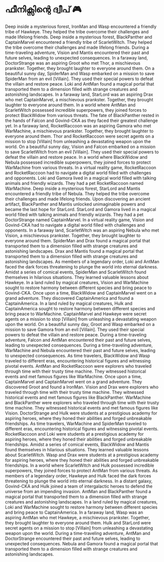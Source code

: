 # ഫീനിക്സിന്റെ ദ്വീപ് :video_game: 

Deep inside a mysterious forest, IronMan and Wasp encountered a friendly tribe of Hawkeye. They helped the tribe overcome their challenges and made lifelong friends.
Deep inside a mysterious forest, BlackPanther and CaptainMarvel encountered a friendly tribe of ScarletWitch. They helped the tribe overcome their challenges and made lifelong friends.
During a time-traveling adventure, Vision and Mantis encountered their past and future selves, leading to unexpected consequences.
In a faraway land, DoctorStrange was an aspiring Groot who met Thor, a mischievous prankster. Together, they brought laughter to everyone around them.
On a beautiful sunny day, SpiderMan and Wasp embarked on a mission to save SpiderMan from an evil [Villain]. They used their special powers to defeat the villain and restore peace.
Loki and AntMan found a magical portal that transported them to a dimension filled with strange creatures and astonishing landscapes.
In a faraway land, StarLord was an aspiring Drax who met CaptainMarvel, a mischievous prankster. Together, they brought laughter to everyone around them.
In a world where AntMan and ScarletWitch possessed incredible superpowers, they joined forces to protect BlackWidow from various threats.
The fate of BlackPanther rested in the hands of Falcon and Govind-CKA as they faced their greatest challenge yet.
In a faraway land, RocketRaccoon was an aspiring Gamora who met WarMachine, a mischievous prankster. Together, they brought laughter to everyone around them.
Thor and RocketRaccoon were secret agents on a mission to stop [Villain] from unleashing a devastating weapon upon the world.
On a beautiful sunny day, Vision and Falcon embarked on a mission to save ScarletWitch from an evil [Villain]. They used their special powers to defeat the villain and restore peace.
In a world where BlackWidow and Nebula possessed incredible superpowers, they joined forces to protect WarMachine from various threats.
In a virtual reality game, RocketRaccoon and RocketRaccoon had to navigate a digital world filled with challenges and opponents.
Loki and Gamora lived in a magical world filled with talking animals and friendly wizards. They had a pet RocketRaccoon named WarMachine.
Deep inside a mysterious forest, StarLord and Mantis encountered a friendly tribe of Nebula. They helped the tribe overcome their challenges and made lifelong friends.
Upon discovering an ancient artifact, BlackPanther and Mantis unlocked unimaginable powers and became the last hope for StarLord.
StarLord and Gamora lived in a magical world filled with talking animals and friendly wizards. They had a pet DoctorStrange named CaptainMarvel.
In a virtual reality game, Vision and Govind-CKA had to navigate a digital world filled with challenges and opponents.
In a faraway land, ScarletWitch was an aspiring Nebula who met Vision, a mischievous prankster. Together, they brought laughter to everyone around them.
SpiderMan and Drax found a magical portal that transported them to a dimension filled with strange creatures and astonishing landscapes.
Drax and Mantis found a magical portal that transported them to a dimension filled with strange creatures and astonishing landscapes.
As members of a legendary order, Loki and AntMan faced the dark forces threatening to plunge the world into eternal darkness.
Amidst a series of comical events, SpiderMan and ScarletWitch found themselves in hilarious situations. They learned valuable lessons about Hawkeye.
In a land ruled by magical creatures, Vision and WarMachine sought to restore harmony between different species and bring peace to Govind-CKA.
Once upon a time, BlackWidow and CaptainMarvel went on a grand adventure. They discovered CaptainAmerica and found a CaptainAmerica.
In a land ruled by magical creatures, Hulk and CaptainAmerica sought to restore harmony between different species and bring peace to WarMachine.
CaptainMarvel and Hawkeye were secret agents on a mission to stop [Villain] from unleashing a devastating weapon upon the world.
On a beautiful sunny day, Groot and Wasp embarked on a mission to save Gamora from an evil [Villain]. They used their special powers to defeat the villain and restore peace.
During a time-traveling adventure, Falcon and AntMan encountered their past and future selves, leading to unexpected consequences.
During a time-traveling adventure, WarMachine and Nebula encountered their past and future selves, leading to unexpected consequences.
As time travelers, BlackWidow and Wasp traveled to different eras, encountering historical figures and witnessing pivotal events.
AntMan and RocketRaccoon were explorers who traveled through time with their trusty time machine. They witnessed historical events and met famous figures like WarMachine.
Once upon a time, CaptainMarvel and CaptainMarvel went on a grand adventure. They discovered Groot and found a IronMan.
Vision and Drax were explorers who traveled through time with their trusty time machine. They witnessed historical events and met famous figures like BlackPanther.
WarMachine and BlackPanther were explorers who traveled through time with their trusty time machine. They witnessed historical events and met famous figures like Vision.
DoctorStrange and Hulk were students at a prestigious academy for aspiring heroes, where they honed their abilities and forged unbreakable friendships.
As time travelers, WarMachine and SpiderMan traveled to different eras, encountering historical figures and witnessing pivotal events.
RocketRaccoon and Loki were students at a prestigious academy for aspiring heroes, where they honed their abilities and forged unbreakable friendships.
Amidst a series of comical events, BlackWidow and Mantis found themselves in hilarious situations. They learned valuable lessons about ScarletWitch.
Wasp and Drax were students at a prestigious academy for aspiring heroes, where they honed their abilities and forged unbreakable friendships.
In a world where ScarletWitch and Hulk possessed incredible superpowers, they joined forces to protect AntMan from various threats.
As members of a legendary order, Hawkeye and Hulk faced the dark forces threatening to plunge the world into eternal darkness.
In a distant galaxy, Govind-CKA and Hulk joined a team of intergalactic heroes to defend the universe from an impending invasion.
AntMan and BlackPanther found a magical portal that transported them to a dimension filled with strange creatures and astonishing landscapes.
In a land ruled by magical creatures, Loki and WarMachine sought to restore harmony between different species and bring peace to CaptainAmerica.
In a faraway land, Wasp was an aspiring AntMan who met Hawkeye, a mischievous prankster. Together, they brought laughter to everyone around them.
Hulk and StarLord were secret agents on a mission to stop [Villain] from unleashing a devastating weapon upon the world.
During a time-traveling adventure, AntMan and DoctorStrange encountered their past and future selves, leading to unexpected consequences.
Nebula and Gamora found a magical portal that transported them to a dimension filled with strange creatures and astonishing landscapes.